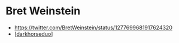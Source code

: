 # Bret Weinstein
- https://twitter.com/BretWeinstein/status/1277699681917624320
- [[darkhorseduo]]

[//begin]: # "Autogenerated link references for markdown compatibility"
[darkhorseduo]: darkhorseduo "Darkhorseduo"
[//end]: # "Autogenerated link references"